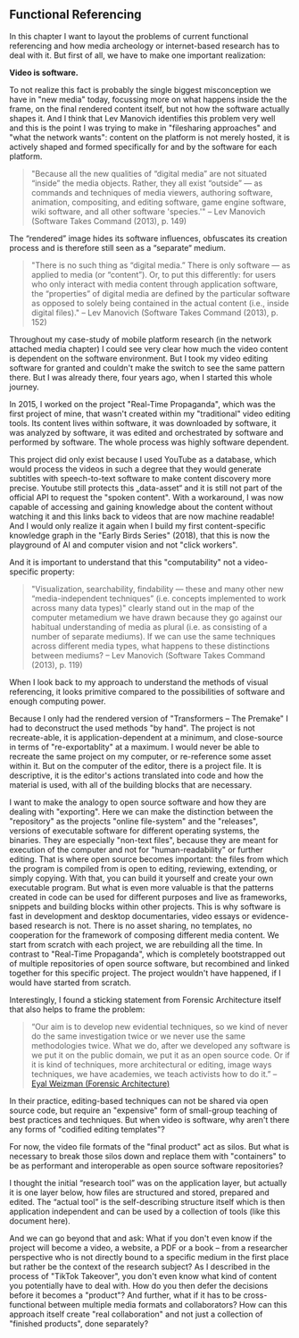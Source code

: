## Functional Referencing
In this chapter I want to layout the problems of current functional referencing and how media archeology or internet-based research has to deal with it. But first of all, we have to make one important realization:

**Video is software.**

To not realize this fact is probably the single biggest misconception we have in "new media" today, focussing more on what happens inside the the frame, on the final rendered content itself, but not how the software actually shapes it. And I think that Lev Manovich identifies this problem very well and this is the point I was trying to make in "filesharing approaches" and "what the network wants": content on the platform is not merely hosted, it is actively shaped and formed specifically for and by the software for each platform.

> "Because all the new qualities of “digital media” are not situated “inside” the media objects. Rather, they all exist “outside” — as commands and techniques of media viewers, authoring software, animation, compositing, and editing software, game engine software, wiki software, and all other software 'species.'"
– Lev Manovich (Software Takes Command (2013), p. 149)

The “rendered” image hides its software influences, obfuscates its creation process and is therefore still seen as a “separate“ medium.

> "There is no such thing as “digital media.” There is only software — as applied to media (or “content”). Or, to put this differently: for users who only interact with media content through application software, the “properties” of digital media are defined by the particular software as opposed to solely being contained in the actual content (i.e., inside digital files)."
– Lev Manovich (Software Takes Command (2013), p. 152)


Throughout my case-study of mobile platform research (in the network attached media chapter) I could see very clear how much the video content is dependent on the software environment. But I took my video editing software for granted and couldn't make the switch to see the same pattern there. But I was already there, four years ago, when I started this whole journey.

In 2015, I worked on the project "Real-Time Propaganda", which was the first project of mine, that wasn't created within my "traditional" video editing tools. Its content lives within software, it was downloaded by software, it was analyzed by software, it was edited and orchestrated by software and performed by software. The whole process was highly software dependent.  

This project did only exist because I used YouTube as a database, which would process the videos in such a degree that they would generate subtitles with speech-to-text software to make content discovery more precise.
Youtube still protects this „data-asset“ and it is still not part of the official API to request the "spoken content". With a workaround, I was now capable of accessing and gaining knowledge about the content without watching it and this links back to videos that are now machine readable!
And I would only realize it again when I build my first content-specific knowledge graph in the "Early Birds Series" (2018), that this is now the playground of AI and computer vision and not "click workers".

And it is important to understand that this "computability" not a video-specific property:

> "Visualization, searchability, findability — these and many other new “media-independent techniques” (i.e. concepts implemented to work across many data types)" clearly stand out in the map of the computer metamedium we have drawn because they go against our habitual understanding of media as plural (i.e. as consisting of a number of separate mediums). If we can use the same techniques across different media types, what happens to these distinctions between mediums?
– Lev Manovich (Software Takes Command (2013), p. 119)

When I look back to my approach to understand the methods of visual referencing, it looks primitive compared to the possibilities of software and enough computing power.

Because I only had the rendered version of "Transformers – The Premake" I had to deconstruct the used methods "by hand". The project is not recreate-able, it is application-dependent at a minimum, and close-source in terms of "re-exportablity" at a maximum. I would never be able to recreate the same project on my computer, or re-reference some asset within it. But on the computer of the editor, there is a project file. It is descriptive, it is the editor's actions translated into code and how the material is used, with all of the building blocks that are necessary.

I want to make the analogy to open source software and how they are dealing with "exporting".
Here we can make the distinction between the "repository" as the projects "online file-system" and the "releases", versions of executable software for different operating systems, the binaries. They are especially "non-text files", because they are meant for execution of the computer and not for "human-readability" or further editing.
That is where open source becomes important: the files from which the program is compiled from is open to editing, reviewing, extending, or simply copying. With that, you can build it yourself and create your own executable program. But what is even more valuable is that the patterns created in code can be used for different purposes and live as frameworks, snippets and building blocks within other projects.
This is why software is fast in development and desktop documentaries, video essays or evidence-based research is not. There is no asset sharing, no templates, no cooperation for the framework of composing different media content. We start from scratch with each project, we are rebuilding all the time. In contrast to "Real-Time Propaganda", which is completely bootstrapped out of multiple repositories of open source software, but recombined and linked together for this specific project.
The project wouldn't have happened, if I would have started from scratch.

Interestingly, I found a sticking statement from Forensic Architecture itself that also helps to frame the problem:  

> “Our aim is to develop new evidential techniques, so we kind of never do the same investigation twice or we never use the same methodologies twice. What we do, after we developed any software is we put it on the public domain, we put it as an open source code. Or if it is kind of techniques, more architectural or editing, image ways techniques, we have academies, we teach activists how to do it.”
– [Eyal Weizman (Forensic Architecture)](https://youtu.be/TrKM94YrEKA?t=2086)

In their practice, editing-based techniques can not be shared via open source code, but require an "expensive" form of small-group teaching of best practices and techniques. But when video is software, why aren't there any forms of "codified editing templates"?  

For now, the video file formats of the "final product" act as silos.
But what is necessary to break those silos down and replace them with "containers" to be as performant and interoperable as open source software repositories?

I thought the initial “research tool” was on the application layer, but actually it is one layer below, how files are structured and stored, prepared and edited. The “actual tool” is the self-describing structure itself which is then application independent and can be used by a collection of tools (like this document here).

And we can go beyond that and ask:
What if you don't even know if the project will become a video, a website, a PDF or a book – from a researcher perspective who is not directly bound to a specific medium in the first place but rather be the context of the research subject? As I described in the process of "TikTok Takeover", you don't even know what kind of content you potentially have to deal with. How do you then defer the decisions before it becomes a "product"? And further, what if it has to be cross-functional between multiple media formats and collaborators? How can this approach itself create "real collaboration" and not just a collection of "finished products", done separately?
